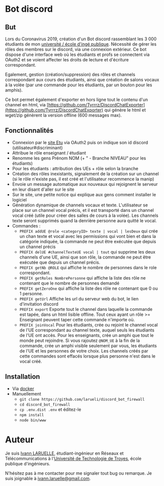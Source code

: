 # Bot discord

## But
Lors du Coronavirus 2019, création d'un Bot discord rassemblant les 3 000 étudiants de mon [université / école d'ingé publique](https://utt.fr).
Nécessité de gérer les rôles des membres sur le discord, via une connexion extérieur. Ce bot dispose d'une interface web où les étudiants et profs se connectent via OAuth2 et se voient affecter les droits de lecture et d'écriture correspondant.

Egalement, gestion (création/suppression) des rôles et channels correspondant aux cours des étudiants, ainsi que création de salons vocaux à la volée (par une commande pour les étudiants, par un bouton pour les amphis).

Ce bot permet également d'exporter en hors ligne tout le contenu d'un channel en html, via [https://github.com/Tyrrrz/DiscordChatExporter](https://github.com/Tyrrrz/DiscordChatExporter) qui génère le html et wget/zip génèrent la version offline (600 messages max).


## Fonctionnalités

* Connexion par le [site Etu](https://etu.utt.fr) via OAuth2 puis on indique son id discord (utilisateur#discriminant)
* Attribue le rôle enseignant / étudiant
* Renomme les gens Prénom NOM (+ " - Branche NIVEAU" pour les étudiants)
* Pour les étudiants : attribution des UEs + rôle selon la branche
* Création des rôles inexistants, signalement de la création sur un channel (si le rôle n'existe pas, il est créé et l'utilisateur recommence la manip)
* Envoie un message automatique aux nouveaux qui rejoignent le serveur en leur disant d'aller sur le site
* Sur le site, une petite notice qui explique aux gens comment installer le logiciel
* Génération dynamique de channels vocaux et texte. L'utilisateur se place sur un channel vocal précis, et il est transporté dans un channel vocal créé (utile pour créer des salles de cours à la volée). Les channels texte seront supprimés quand la denrière personne aura quitté le vocal.
* Commandes :
    * ``PREFIX addUE @role <categoryID> texte | vocal | lesDeux`` qui crée un chan texte et vocal avec les permissions qui vont bien et dans la catégorie indiquée, la commande ne peut être exécutée que depuis un channel précis
    * ``PREFIX delUE #channelTexteUE vocal | tout`` qui supprime les deux channels d'une UE, ainsi que son rôle, la commande ne peut être exécutée que depuis un channel précis.
    * ``PREFIX getNb @ROLE`` qui affiche le nombre de personnes dans le role correspondant.
    * ``PREFIX getRoles NombrePersonne`` qui affiche la liste des rôle ne contenant que le nombre de personnes demandé
    * ``PREFIX getZeroOne`` qui affiche la liste des rôle ne contenant que 0 ou 1 personne.
    * ``PREFIX getUrl`` Affiche les url du serveur web du bot, le lien d'invitation discord
    * ``PREFIX export`` Exporte tout le channel dans laquelle la commande est tapée, dans un html lisible offline. Tout ceux ayant un rôle >= Enseignant peuvent taper cette commande n'importe où.
    * ``PREFIX joinVocal`` Pour les étudiants, crée ou rejoint le channel vocal de l'UE correspondant au channel texte, auquel seuls les étudiants de l'UE ont accès. Pour les enseignants, crée un amphi que tout le monde peut rejoindre. Si vous rajoutez `@NOM_UE` à la fin de la commande, crée un amphi visible seulement par vous, les étudiants de l'UE et les personnes de votre choix. Les channels créés par cette commandes sont effacés lorsque plus personne n'est dans le vocal créé. 
    
## Installation

* Via [docker](https://hub.docker.com/repository/docker/larueli/discord_bot_firewall)
* Manuellement
    * ``git clone https://github.com/larueli/discord_bot_firewall``
    * ``cd discord_bot_firewall``
    * ``cp .env.dist .env`` et éditez-le
    * ``npm install``
    * ``node bin/www``

# Auteur

Je suis [Ivann LARUELLE](https://www.linkedin.com/in/ilaruelle/), étudiant-ingénieur en Réseaux et Télécommunications à l'[Université de Technologie de Troyes](https://www.utt.fr/), école publique d'ingénieurs.

N'hésitez pas à me contacter pour me signaler tout bug ou remarque. Je suis joignable à [ivann.laruelle@gmail.com](mailto:ivann.laruelle@gmail.com).